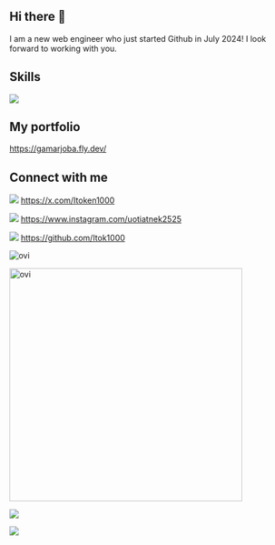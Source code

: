 ## Hi there 👋
I am a new web engineer who just started Github in July 2024!
I look forward to working with you.

## Skills
![](https://skillicons.dev/icons?i=html,scss,js,ruby,rails,docker,figma,bootstrap,aws,fly)
## My portfolio
https://gamarjoba.fly.dev/
## Connect with me
![](https://skillicons.dev/icons?i=twitter)
https://x.com/Itoken1000

![](https://skillicons.dev/icons?i=instagram)
https://www.instagram.com/uotiatnek2525

![](https://skillicons.dev/icons?i=git)
https://github.com/Itok1000

<img src="https://github-readme-stats.vercel.app/api/top-langs?username=Itok1000&show_icons=true&locale=en&layout=compact&theme=chartreuse-dark" alt="ovi" /></p>

<img src="https://github-readme-stats.vercel.app/api?username=Itok1000&show_icons=true&locale=en&theme=chartreuse-dark" alt="ovi" width="410" /></p>

<img src="https://github-profile-trophy.vercel.app/?username=Itok1000&theme=juicyfresh&no-bg=true" />

![](http://github-profile-summary-cards.vercel.app/api/cards/profile-details?Itok1000=vn7n24fzkq&theme=default)

<!--
**Itok1000/Itok1000** is a ✨ _special_ ✨ repository because its `README.md` (this file) appears on your GitHub profile.

Here are some ideas to get you started:

- 🔭 I’m currently working on ...
- 🌱 I’m currently learning ...
- 👯 I’m looking to collaborate on ...
- 🤔 I’m looking for help with ...
- 💬 Ask me about ...
- 📫 How to reach me: ...
- 😄 Pronouns: ...
- ⚡ Fun fact: ...
-->
